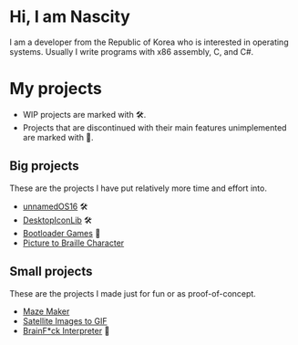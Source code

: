 # Hi, I am Nascity
I am a developer from the Republic of Korea who is interested in operating systems. Usually I write programs with x86 assembly, C, and C#.

# My projects
* WIP projects are marked with 🛠️.
* Projects that are discontinued with their main features unimplemented are marked with 🛑.

## Big projects
These are the projects I have put relatively more time and effort into.
* [unnamedOS16](https://github.com/NatsciT/UnnamedOS16) 🛠️
* [DesktopIconLib](https://github.com/NatsciT/DesktopIconLib) 🛠️
* [Bootloader Games](https://github.com/NatsciT/Bootloader-Games) 🛑
* [Picture to Braille Character](https://github.com/NatsciT/Picture-to-Braille-Character)

## Small projects
These are the projects I made just for fun or as proof-of-concept.
* [Maze Maker](https://github.com/NatsciT/Maze-Maker)
* [Satellite Images to GIF](https://github.com/NatsciT/Satellite-Images-to-GIF)
* [BrainF*ck Interpreter](https://github.com/NatsciT/BrainF_ck-interpreter) 🛑
